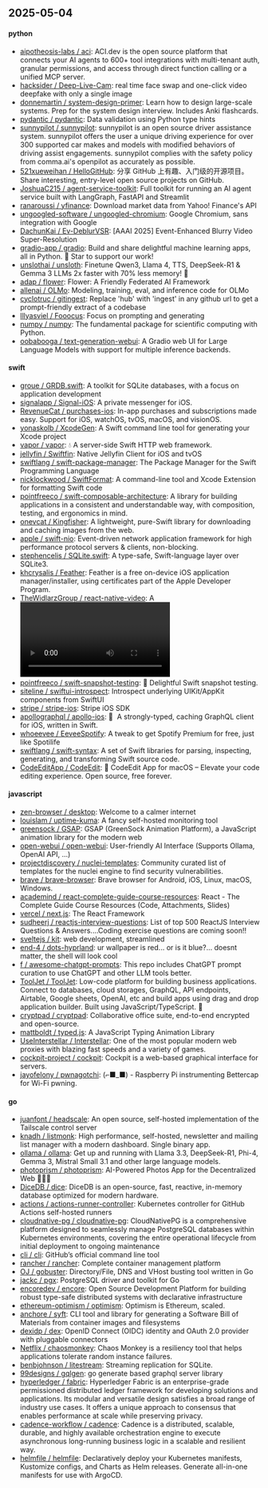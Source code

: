 ## 2025-05-04

#### python
* [aipotheosis-labs / aci](https://github.com/aipotheosis-labs/aci): ACI.dev is the open source platform that connects your AI agents to 600+ tool integrations with multi-tenant auth, granular permissions, and access through direct function calling or a unified MCP server.
* [hacksider / Deep-Live-Cam](https://github.com/hacksider/Deep-Live-Cam): real time face swap and one-click video deepfake with only a single image
* [donnemartin / system-design-primer](https://github.com/donnemartin/system-design-primer): Learn how to design large-scale systems. Prep for the system design interview. Includes Anki flashcards.
* [pydantic / pydantic](https://github.com/pydantic/pydantic): Data validation using Python type hints
* [sunnypilot / sunnypilot](https://github.com/sunnypilot/sunnypilot): sunnypilot is an open source driver assistance system. sunnypilot offers the user a unique driving experience for over 300 supported car makes and models with modified behaviors of driving assist engagements. sunnypilot complies with the safety policy from comma.ai's openpilot as accurately as possible.
* [521xueweihan / HelloGitHub](https://github.com/521xueweihan/HelloGitHub): 分享 GitHub 上有趣、入门级的开源项目。Share interesting, entry-level open source projects on GitHub.
* [JoshuaC215 / agent-service-toolkit](https://github.com/JoshuaC215/agent-service-toolkit): Full toolkit for running an AI agent service built with LangGraph, FastAPI and Streamlit
* [ranaroussi / yfinance](https://github.com/ranaroussi/yfinance): Download market data from Yahoo! Finance's API
* [ungoogled-software / ungoogled-chromium](https://github.com/ungoogled-software/ungoogled-chromium): Google Chromium, sans integration with Google
* [DachunKai / Ev-DeblurVSR](https://github.com/DachunKai/Ev-DeblurVSR): [AAAI 2025] Event-Enhanced Blurry Video Super-Resolution
* [gradio-app / gradio](https://github.com/gradio-app/gradio): Build and share delightful machine learning apps, all in Python. 🌟 Star to support our work!
* [unslothai / unsloth](https://github.com/unslothai/unsloth): Finetune Qwen3, Llama 4, TTS, DeepSeek-R1 & Gemma 3 LLMs 2x faster with 70% less memory! 🦥
* [adap / flower](https://github.com/adap/flower): Flower: A Friendly Federated AI Framework
* [allenai / OLMo](https://github.com/allenai/OLMo): Modeling, training, eval, and inference code for OLMo
* [cyclotruc / gitingest](https://github.com/cyclotruc/gitingest): Replace 'hub' with 'ingest' in any github url to get a prompt-friendly extract of a codebase
* [lllyasviel / Fooocus](https://github.com/lllyasviel/Fooocus): Focus on prompting and generating
* [numpy / numpy](https://github.com/numpy/numpy): The fundamental package for scientific computing with Python.
* [oobabooga / text-generation-webui](https://github.com/oobabooga/text-generation-webui): A Gradio web UI for Large Language Models with support for multiple inference backends.

#### swift
* [groue / GRDB.swift](https://github.com/groue/GRDB.swift): A toolkit for SQLite databases, with a focus on application development
* [signalapp / Signal-iOS](https://github.com/signalapp/Signal-iOS): A private messenger for iOS.
* [RevenueCat / purchases-ios](https://github.com/RevenueCat/purchases-ios): In-app purchases and subscriptions made easy. Support for iOS, watchOS, tvOS, macOS, and visionOS.
* [yonaskolb / XcodeGen](https://github.com/yonaskolb/XcodeGen): A Swift command line tool for generating your Xcode project
* [vapor / vapor](https://github.com/vapor/vapor): 💧 A server-side Swift HTTP web framework.
* [jellyfin / Swiftfin](https://github.com/jellyfin/Swiftfin): Native Jellyfin Client for iOS and tvOS
* [swiftlang / swift-package-manager](https://github.com/swiftlang/swift-package-manager): The Package Manager for the Swift Programming Language
* [nicklockwood / SwiftFormat](https://github.com/nicklockwood/SwiftFormat): A command-line tool and Xcode Extension for formatting Swift code
* [pointfreeco / swift-composable-architecture](https://github.com/pointfreeco/swift-composable-architecture): A library for building applications in a consistent and understandable way, with composition, testing, and ergonomics in mind.
* [onevcat / Kingfisher](https://github.com/onevcat/Kingfisher): A lightweight, pure-Swift library for downloading and caching images from the web.
* [apple / swift-nio](https://github.com/apple/swift-nio): Event-driven network application framework for high performance protocol servers & clients, non-blocking.
* [stephencelis / SQLite.swift](https://github.com/stephencelis/SQLite.swift): A type-safe, Swift-language layer over SQLite3.
* [khcrysalis / Feather](https://github.com/khcrysalis/Feather): Feather is a free on-device iOS application manager/installer, using certificates part of the Apple Developer Program.
* [TheWidlarzGroup / react-native-video](https://github.com/TheWidlarzGroup/react-native-video): A <Video /> component for react-native
* [pointfreeco / swift-snapshot-testing](https://github.com/pointfreeco/swift-snapshot-testing): 📸 Delightful Swift snapshot testing.
* [siteline / swiftui-introspect](https://github.com/siteline/swiftui-introspect): Introspect underlying UIKit/AppKit components from SwiftUI
* [stripe / stripe-ios](https://github.com/stripe/stripe-ios): Stripe iOS SDK
* [apollographql / apollo-ios](https://github.com/apollographql/apollo-ios): 📱  A strongly-typed, caching GraphQL client for iOS, written in Swift.
* [whoeevee / EeveeSpotify](https://github.com/whoeevee/EeveeSpotify): A tweak to get Spotify Premium for free, just like Spotilife
* [swiftlang / swift-syntax](https://github.com/swiftlang/swift-syntax): A set of Swift libraries for parsing, inspecting, generating, and transforming Swift source code.
* [CodeEditApp / CodeEdit](https://github.com/CodeEditApp/CodeEdit): 📝 CodeEdit App for macOS – Elevate your code editing experience. Open source, free forever.

#### javascript
* [zen-browser / desktop](https://github.com/zen-browser/desktop): Welcome to a calmer internet
* [louislam / uptime-kuma](https://github.com/louislam/uptime-kuma): A fancy self-hosted monitoring tool
* [greensock / GSAP](https://github.com/greensock/GSAP): GSAP (GreenSock Animation Platform), a JavaScript animation library for the modern web
* [open-webui / open-webui](https://github.com/open-webui/open-webui): User-friendly AI Interface (Supports Ollama, OpenAI API, ...)
* [projectdiscovery / nuclei-templates](https://github.com/projectdiscovery/nuclei-templates): Community curated list of templates for the nuclei engine to find security vulnerabilities.
* [brave / brave-browser](https://github.com/brave/brave-browser): Brave browser for Android, iOS, Linux, macOS, Windows.
* [academind / react-complete-guide-course-resources](https://github.com/academind/react-complete-guide-course-resources): React - The Complete Guide Course Resources (Code, Attachments, Slides)
* [vercel / next.js](https://github.com/vercel/next.js): The React Framework
* [sudheerj / reactjs-interview-questions](https://github.com/sudheerj/reactjs-interview-questions): List of top 500 ReactJS Interview Questions & Answers....Coding exercise questions are coming soon!!
* [sveltejs / kit](https://github.com/sveltejs/kit): web development, streamlined
* [end-4 / dots-hyprland](https://github.com/end-4/dots-hyprland): ur wallpaper is red... or is it blue?... doesnt matter, the shell will look cool
* [f / awesome-chatgpt-prompts](https://github.com/f/awesome-chatgpt-prompts): This repo includes ChatGPT prompt curation to use ChatGPT and other LLM tools better.
* [ToolJet / ToolJet](https://github.com/ToolJet/ToolJet): Low-code platform for building business applications. Connect to databases, cloud storages, GraphQL, API endpoints, Airtable, Google sheets, OpenAI, etc and build apps using drag and drop application builder. Built using JavaScript/TypeScript. 🚀
* [cryptpad / cryptpad](https://github.com/cryptpad/cryptpad): Collaborative office suite, end-to-end encrypted and open-source.
* [mattboldt / typed.js](https://github.com/mattboldt/typed.js): A JavaScript Typing Animation Library
* [UseInterstellar / Interstellar](https://github.com/UseInterstellar/Interstellar): One of the most popular modern web proxies with blazing fast speeds and a variety of games.
* [cockpit-project / cockpit](https://github.com/cockpit-project/cockpit): Cockpit is a web-based graphical interface for servers.
* [jayofelony / pwnagotchi](https://github.com/jayofelony/pwnagotchi): (⌐■_■) - Raspberry Pi instrumenting Bettercap for Wi-Fi pwning.

#### go
* [juanfont / headscale](https://github.com/juanfont/headscale): An open source, self-hosted implementation of the Tailscale control server
* [knadh / listmonk](https://github.com/knadh/listmonk): High performance, self-hosted, newsletter and mailing list manager with a modern dashboard. Single binary app.
* [ollama / ollama](https://github.com/ollama/ollama): Get up and running with Llama 3.3, DeepSeek-R1, Phi-4, Gemma 3, Mistral Small 3.1 and other large language models.
* [photoprism / photoprism](https://github.com/photoprism/photoprism): AI-Powered Photos App for the Decentralized Web 🌈💎✨
* [DiceDB / dice](https://github.com/DiceDB/dice): DiceDB is an open-source, fast, reactive, in-memory database optimized for modern hardware.
* [actions / actions-runner-controller](https://github.com/actions/actions-runner-controller): Kubernetes controller for GitHub Actions self-hosted runners
* [cloudnative-pg / cloudnative-pg](https://github.com/cloudnative-pg/cloudnative-pg): CloudNativePG is a comprehensive platform designed to seamlessly manage PostgreSQL databases within Kubernetes environments, covering the entire operational lifecycle from initial deployment to ongoing maintenance
* [cli / cli](https://github.com/cli/cli): GitHub’s official command line tool
* [rancher / rancher](https://github.com/rancher/rancher): Complete container management platform
* [OJ / gobuster](https://github.com/OJ/gobuster): Directory/File, DNS and VHost busting tool written in Go
* [jackc / pgx](https://github.com/jackc/pgx): PostgreSQL driver and toolkit for Go
* [encoredev / encore](https://github.com/encoredev/encore): Open Source Development Platform for building robust type-safe distributed systems with declarative infrastructure
* [ethereum-optimism / optimism](https://github.com/ethereum-optimism/optimism): Optimism is Ethereum, scaled.
* [anchore / syft](https://github.com/anchore/syft): CLI tool and library for generating a Software Bill of Materials from container images and filesystems
* [dexidp / dex](https://github.com/dexidp/dex): OpenID Connect (OIDC) identity and OAuth 2.0 provider with pluggable connectors
* [Netflix / chaosmonkey](https://github.com/Netflix/chaosmonkey): Chaos Monkey is a resiliency tool that helps applications tolerate random instance failures.
* [benbjohnson / litestream](https://github.com/benbjohnson/litestream): Streaming replication for SQLite.
* [99designs / gqlgen](https://github.com/99designs/gqlgen): go generate based graphql server library
* [hyperledger / fabric](https://github.com/hyperledger/fabric): Hyperledger Fabric is an enterprise-grade permissioned distributed ledger framework for developing solutions and applications. Its modular and versatile design satisfies a broad range of industry use cases. It offers a unique approach to consensus that enables performance at scale while preserving privacy.
* [cadence-workflow / cadence](https://github.com/cadence-workflow/cadence): Cadence is a distributed, scalable, durable, and highly available orchestration engine to execute asynchronous long-running business logic in a scalable and resilient way.
* [helmfile / helmfile](https://github.com/helmfile/helmfile): Declaratively deploy your Kubernetes manifests, Kustomize configs, and Charts as Helm releases. Generate all-in-one manifests for use with ArgoCD.
